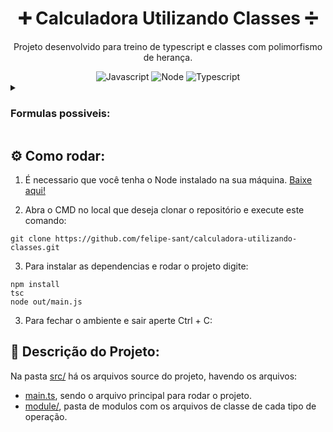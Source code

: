 <div align="center">

# ➕ Calculadora Utilizando Classes ➗

Projeto desenvolvido para treino de typescript e classes com polimorfismo de herança.

<img alt="Javascript" src="https://img.shields.io/badge/javascript-%23323330.svg?style=for-the-badge&logo=javascript&logoColor=%23F7DF1E">
<img alt="Node" src="https://img.shields.io/badge/node.js-6DA55F?style=for-the-badge&logo=node.js&logoColor=white"/>
<img alt="Typescript" src="https://img.shields.io/badge/typescript-%23007ACC.svg?style=for-the-badge&logo=typescript&logoColor=white"/>

</div> 

<details>

<summary>

### Formulas possiveis:

</summary>

#### Soma:

        Exemplo: 1 + 1

        Resultado: 2

#### Subtração:

        Exemplo: 1 - 1

        Resultado: 0

#### Multiplicação:

        Exemplo: 2 * 2

        Resultado: 4

#### Divisão:

        Exemplo: 4 / 2

        Resultado: 2

#### Potenciação:

        Exemplo: 3 ** 2

        Resultado: 9

#### Radicação:

        Exemplo: 9 // 2

        Resultado: 3

#### Bhaskara:

        Exemplo: 1 2 0

        Resultado: x1 = 0, x2 = 2

<br>
</details>


## ⚙️ Como rodar:

1. É necessario que você tenha o Node instalado na sua máquina. [Baixe aqui!](https://nodejs.org/pt-br/download/package-manager)

2. Abra o CMD no local que deseja clonar o repositório e execute este comando:

```
git clone https://github.com/felipe-sant/calculadora-utilizando-classes.git
```

3. Para instalar as dependencias e rodar o projeto digite:

```
npm install
tsc
node out/main.js
```

3. Para fechar o ambiente e sair aperte Ctrl + C:

## 📄 Descrição do Projeto:

Na pasta [src/](src/) há os arquivos source do projeto, havendo os arquivos:
- [main.ts](src/main.ts), sendo o arquivo principal para rodar o projeto.
- [module/](src/module/), pasta de modulos com os arquivos de classe de cada tipo de operação.
